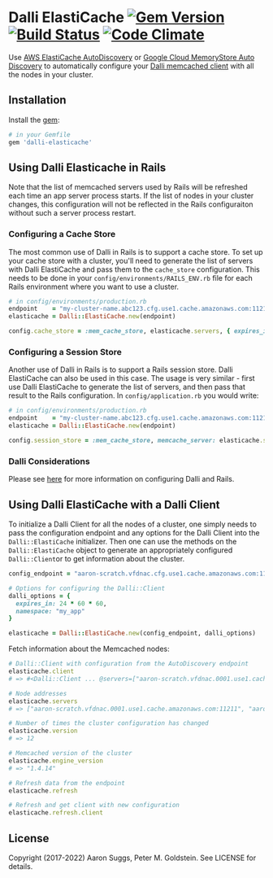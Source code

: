 Dalli ElastiCache [![Gem Version](https://badge.fury.io/rb/dalli-elasticache.svg)](http://badge.fury.io/rb/dalli-elasticache) [![Build Status](https://github.com/ktheory/dalli-elasticache/actions/workflows/tests.yml/badge.svg)](https://github.com/ktheory/dalli-elasticache/actions/workflows/tests.yml) [![Code Climate](https://codeclimate.com/github/ktheory/dalli-elasticache.png)](https://codeclimate.com/github/ktheory/dalli-elasticache)
=================

Use [AWS ElastiCache AutoDiscovery](http://docs.aws.amazon.com/AmazonElastiCache/latest/UserGuide/AutoDiscovery.html) or [Google Cloud MemoryStore Auto Discovery](https://cloud.google.com/memorystore/docs/memcached/using-auto-discovery) to automatically configure your [Dalli memcached client](https://github.com/petergoldstein/dalli) with all the nodes in your cluster.

Installation
------------

Install the [gem](https://rubygems.org/gems/dalli-elasticache):

```ruby
# in your Gemfile
gem 'dalli-elasticache'
```

Using Dalli Elasticache in Rails
---------------------------------

Note that the list of memcached servers used by Rails will be refreshed each time an app server process starts.  If the list of nodes in your cluster changes, this configuration will not be reflected in the Rails configuraiton without such a server process restart.

### Configuring a Cache Store

The most common use of Dalli in Rails is to support a cache store.  To set up your cache store with a cluster, you'll need to generate the list of servers with Dalli ElastiCache and pass them to the `cache_store` configuration.  This needs to be done in your `config/environments/RAILS_ENV.rb` file for each Rails environment where you want to use a cluster.

```ruby
# in config/environments/production.rb
endpoint    = "my-cluster-name.abc123.cfg.use1.cache.amazonaws.com:11211"
elasticache = Dalli::ElastiCache.new(endpoint)

config.cache_store = :mem_cache_store, elasticache.servers, { expires_in: 1.day }
```
### Configuring a Session Store

Another use of Dalli in Rails is to support a Rails session store.  Dalli ElastiCache can also be used in this case.  The usage is very similar - first use Dalli ElastiCache to generate the list of servers, and then pass that result to the Rails configuration.  In `config/application.rb` you would write:

```ruby
# in config/environments/production.rb
endpoint    = "my-cluster-name.abc123.cfg.use1.cache.amazonaws.com:11211"
elasticache = Dalli::ElastiCache.new(endpoint)

config.session_store = :mem_cache_store, memcache_server: elasticache.servers, pool_size: 10, pool_timeout: 5, expire_after: 1.day
```

### Dalli Considerations

Please see [here](https://github.com/petergoldstein/dalli/wiki/Using-Dalli-with-Rails) for more information on configuring Dalli and Rails.


Using Dalli ElastiCache with a Dalli Client
------------

To initialize a Dalli Client for all the nodes of a cluster, one simply needs to pass the configuration endpoint and any options for the Dalli Client into the `Dalli::ElastiCache` initializer. Then one can use the methods on the `Dalli::ElastiCache` object to generate an appropriately configured `Dalli::Client`or to get information about the cluster.

```ruby
config_endpoint = "aaron-scratch.vfdnac.cfg.use1.cache.amazonaws.com:11211"

# Options for configuring the Dalli::Client
dalli_options = {
  expires_in: 24 * 60 * 60,
  namespace: "my_app"
}

elasticache = Dalli::ElastiCache.new(config_endpoint, dalli_options)
```

Fetch information about the Memcached nodes:

```ruby
# Dalli::Client with configuration from the AutoDiscovery endpoint
elasticache.client
# => #<Dalli::Client ... @servers=["aaron-scratch.vfdnac.0001.use1.cache.amazonaws.com:11211", ...]>

# Node addresses
elasticache.servers
# => ["aaron-scratch.vfdnac.0001.use1.cache.amazonaws.com:11211", "aaron-scratch.vfdnac.0002.use1.cache.amazonaws.com:11211"]

# Number of times the cluster configuration has changed
elasticache.version
# => 12

# Memcached version of the cluster
elasticache.engine_version
# => "1.4.14"

# Refresh data from the endpoint
elasticache.refresh

# Refresh and get client with new configuration
elasticache.refresh.client
```

License
-------

Copyright (2017-2022) Aaron Suggs, Peter M. Goldstein. See LICENSE for details.
